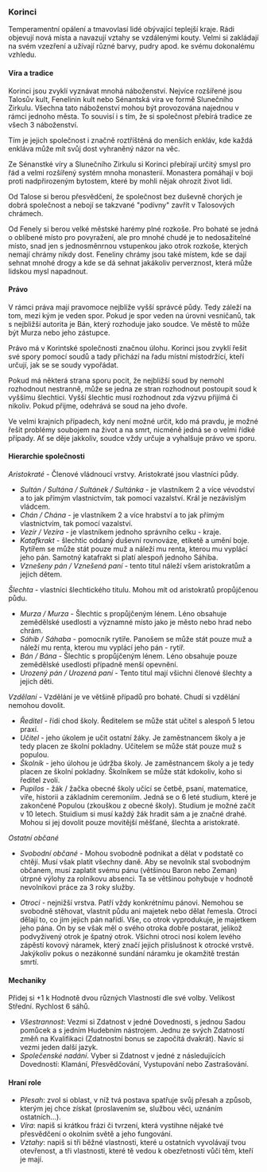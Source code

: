 ### Korinci

Temperamentní opálení a tmavovlasí lidé obývající teplejší kraje. Rádi objevují nová místa a navazují vztahy se vzdálenými kouty. Velmi si zakládají na svém vzezření a užívají různé barvy, pudry apod. ke svému dokonalému vzhledu.

#### Víra a tradice

Korinci jsou zvyklí vyznávat mnohá náboženství. Nejvíce rozšířené jsou Talosův kult, Fenelinin kult nebo Sénantská víra ve formě Slunečního Zirkulu. Všechna tato náboženství mohou být provozována najednou v rámci jednoho města. To souvisí i s tím, že si společnost přebírá tradice ze všech 3 náboženství.

Tím je jejich společnost i značně roztříštěná do menších enkláv, kde každá enkláva může mít svůj dost vyhraněný názor na věc.

Ze Sénanstké víry a Slunečního Zirkulu si Korinci přebírají určitý smysl pro řád a velmi rozšířený systém mnoha monasterií. Monastera pomáhají v boji proti nadpřirozeným bytostem, které by mohli nějak ohrozit život lidí.

Od Talose si berou přesvědčení, že společnost bez duševně chorých je dobrá společnost a nebojí se takzvané "podívny" zavřít v Talosových chrámech.

Od Fenely si berou velké městské harémy plné rozkoše. Pro bohaté se jedná o oblíbené místo pro povyražení, ale pro mnohé chudé je to nedosažitelné místo, snad jen s jednosměnrnou vstupenkou jako otrok rozkoše, kterých nemají chrámy nikdy dost. Feneliny chrámy jsou také místem, kde se dají sehnat mnohé drogy a kde se dá sehnat jakákoliv perverznost, která může lidskou mysl napadnout.

#### Právo

V rámci práva mají pravomoce nejblíže vyšší správcé půdy. Tedy záleží na tom, mezi kým je veden spor. Pokud je spor veden na úrovni vesničanů, tak s nejbližší autorita je Bán, který rozhoduje jako soudce. Ve městě to může být Murza nebo jeho zástupce.

Právo má v Korintské společnosti značnou úlohu. Korinci jsou zvyklí řešit své spory pomocí soudů a tady přichází na řadu místní místodržící, kteří určují, jak se se soudy vypořádat.

Pokud má některá strana sporu pocit, že nejbližší soud by nemohl rozhodnout nestranně, může se jedna ze stran rozhodnout postoupit soud k vyššímu šlechtici. Vyšší šlechtic musí rozhodnout zda výzvu přijímá či nikoliv. Pokud přijme, odehrává se soud na jeho dvoře.

Ve velmi krajních případech, kdy není možné určit, kdo má pravdu, je možné řešit problémy soubojem na život a na smrt, nicméně jedná se o velmi řídké případy. Ať se děje jakkoliv, soudce vždy určuje a vyhalšuje právo ve sporu.

#### Hierarchie společnosti

*Aristokraté* - Členové vládnoucí vrstvy. Aristokraté jsou vlastníci půdy.
* *Sultán / Sultána / Sultánek / Sultánka* - je vlastníkem 2 a více vévodství a to jak přímým vlastnictvím, tak pomocí vazalství. Král je nezávislým vládcem.
* *Chán / Chána* - je vlastníkem 2  a více hrabství a to jak přímým vlastnictvím, tak pomocí vazalství.
* *Vezír / Vezíra* - je vlastníkem jednoho správního celku - kraje.
* *Katafkrakt* - šlechtic oddaný duševní rovnováze, etiketě a umění boje. Rytířem se může stát pouze muž a náleží mu renta, kterou mu vyplácí jeho pán. Samotný katafrakt si platí alespoň jednoho Sáhiba.
* *Vznešeny pán / Vznešená paní* - tento titul náleží všem aristokratům a jejich dětem.

*Šlechta* - vlastníci šlechtického titulu. Mohou mít od aristokratů propůjčenou půdu.
* *Murza / Murza* - Šlechtic s propůjčeným lénem. Léno obsahuje zemědělské usedlosti a významné místo jako je město nebo hrad nebo chrám.
* *Sáhib / Sáhaba* - pomocník rytíře. Panošem se může stát pouze muž a náleží mu renta, kterou mu vyplácí jeho pán - rytíř.
* *Bán / Bána* - Šlechtic s propůjčeným lénem. Léno obsahuje pouze zemědělské usedlosti případně menší opevnění.
* *Urozený pán / Urozená paní* - Tento titul mají všichni členové šlechty a jejich děti.

*Vzdělaní* - Vzdělání je ve většině případů pro bohaté. Chudí si vzdělání nemohou dovolit.
* *Ředitel* - řídí chod školy. Ředitelem se může stát učitel s alespoň 5 letou praxí.
* *Učitel* - jeho úkolem je učit ostatní žáky. Je zaměstnancem školy a je tedy placen ze školní pokladny. Učitelem se může stát pouze muž s populou.
* *Školník* - jeho úlohou je údržba školy. Je zaměstnancem školy a je tedy placen ze školní pokladny. Školníkem se může stát kdokoliv, koho si ředitel zvolí.
* *Pupilos* - žák / žačka obecné školy učící se četbě, psaní, matematice, víře, historii a základním ceremoniím. Jedná se o 6 leté studium, které je zakončené Populou (zkouškou z obecné školy). Studium je možné začít v 10 letech. Stuidium si musí každý žák hradit sám a je značné drahé. Mohou si jej dovolit pouze movitější měšťané, šlechta a aristokraté.

*Ostatní občané*

* *Svobodní občané* - Mohou svobodně podnikat a dělat v podstatě co chtějí. Musí však platit všechny daně. Aby se nevolník stal svobodným občanem, musí zaplatit svému pánu (většinou Baron nebo Zeman) útrpné výlohy za rolníkovu absenci. Ta se většinou pohybuje v hodnotě nevolníkovi práce za 3 roky služby.

* *Otroci* - nejnižší vrstva. Patří vždy konkrétnímu pánovi. Nemohou se svobodně stěhovat, vlastnit půdu ani majetek nebo dělat řemesla. Otroci dělají to, co jim jejich pán nařídí. Vše, co otrok vyprodukuje, je majetkem jeho pána. On by se však měl o svého otroka dobře postarat, jelikož podvyživený otrok je špatný otrok. Všichni otroci nosí kolem levého zápěstí kovový náramek, který značí jejich příslušnost k otrocké vrstvě. Jakýkoliv pokus o nezákonné sundání náramku je okamžitě trestán smrtí.

#### Mechaniky
Přidej si +1 k Hodnotě dvou různých Vlastností dle své volby. Velikost Střední. Rychlost 6 sáhů.

* *Všestrannost*: Vezmi si Zdatnost v jedné Dovednosti, s jednou Sadou pomůcek a s jedním Hudebním nástrojem. Jednu ze svých Zdatností změň na Kvalifikaci (Zdatnostní bonus se započítá dvakrát). Navíc si vezmi jeden další jazyk.
* *Společenské nadání*. Vyber si Zdatnost v jedné z následujících Dovedností: Klamání, Přesvědčování, Vystupování nebo Zastrašování.

#### Hraní role
- *Přesah*: zvol si oblast, v níž tvá postava spatřuje
svůj přesah a způsob, kterým jej chce získat
(proslavením se, službou věci, uznáním
ostatních…).
- *Víra*: napiš si krátkou frázi či tvrzení, která
vystihne nějaké tvé přesvědčení o okolním
světě a jeho fungování.
- *Vztahy*: napiš si tři běžné vlastnosti, které
u ostatních vyvolávají tvou otevřenost, a tři
vlastnosti, které tě vedou k obezřetnosti vůči
těm, kteří je mají.
